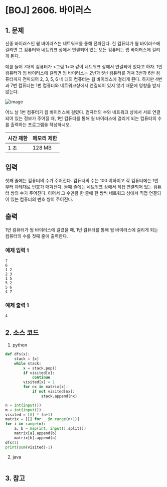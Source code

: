 # [BOJ] 2606. 바이러스

## 1. 문제

신종 바이러스인 웜 바이러스는 네트워크를 통해 전파된다. 한 컴퓨터가 웜 바이러스에 걸리면 그 컴퓨터와 네트워크 상에서 연결되어 있는 모든 컴퓨터는 웜 바이러스에 걸리게 된다.

예를 들어 7대의 컴퓨터가 <그림 1>과 같이 네트워크 상에서 연결되어 있다고 하자. 1번 컴퓨터가 웜 바이러스에 걸리면 웜 바이러스는 2번과 5번 컴퓨터를 거쳐 3번과 6번 컴퓨터까지 전파되어 2, 3, 5, 6 네 대의 컴퓨터는 웜 바이러스에 걸리게 된다. 하지만 4번과 7번 컴퓨터는 1번 컴퓨터와 네트워크상에서 연결되어 있지 않기 때문에 영향을 받지 않는다.

![image](https://github.com/kimho1wq/TIL/assets/15611500/1b34e646-0033-4c28-92eb-88dfea95dce8)

어느 날 1번 컴퓨터가 웜 바이러스에 걸렸다. 컴퓨터의 수와 네트워크 상에서 서로 연결되어 있는 정보가 주어질 때, 1번 컴퓨터를 통해 웜 바이러스에 걸리게 되는 컴퓨터의 수를 출력하는 프로그램을 작성하시오.

| 시간 제한 | 메모리 제한 |
|:------|:-------| 
| 1 초   | 128 MB |


## 입력

첫째 줄에는 컴퓨터의 수가 주어진다. 컴퓨터의 수는 100 이하이고 각 컴퓨터에는 1번 부터 차례대로 번호가 매겨진다. 둘째 줄에는 네트워크 상에서 직접 연결되어 있는 컴퓨터 쌍의 수가 주어진다. 이어서 그 수만큼 한 줄에 한 쌍씩 네트워크 상에서 직접 연결되어 있는 컴퓨터의 번호 쌍이 주어진다.


## 출력

1번 컴퓨터가 웜 바이러스에 걸렸을 때, 1번 컴퓨터를 통해 웜 바이러스에 걸리게 되는 컴퓨터의 수를 첫째 줄에 출력한다.


### 예제 입력 1

```
7
6
1 2
2 3
1 5
5 2
5 6
4 7
```

### 예제 출력 1

```
4
```




## 2. 소스 코드

1. python

```python
def dfs(x):
    stack = [x]
    while stack:
        x = stack.pop()
        if visited[x]:
            continue
        visited[x] = 1
        for nx in matrix[x]:
            if not visited[nx]:
                stack.append(nx)

n = int(input())
m = int(input())
visited = [0] * (n+1)
matrix = [[] for _ in range(n+1)]
for i in range(m):
    a, b = map(int, input().split())
    matrix[a].append(b)
    matrix[b].append(a)
dfs(1)
print(sum(visited)-1)


```

2. java

```java

```


## 3. 참고

```

```



